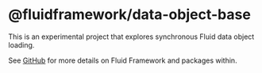 # @fluidframework/data-object-base

This is an experimental project that explores synchronous Fluid data object loading.

See [GitHub](https://github.com/microsoft/FluidFramework) for more details on Fluid Framework and packages within.
